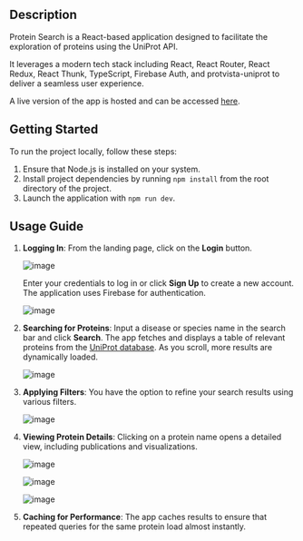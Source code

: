 ## Description
Protein Search is a React-based application designed to facilitate the exploration of proteins using the UniProt API.

It leverages a modern tech stack including React, React Router, React Redux, React Thunk, TypeScript, Firebase Auth, and protvista-uniprot to deliver a seamless user experience.

A live version of the app is hosted and can be accessed [here](https://kserditov.github.io/).

## Getting Started
To run the project locally, follow these steps:

1. Ensure that Node.js is installed on your system.
2. Install project dependencies by running `npm install` from the root directory of the project.
3. Launch the application with `npm run dev`.

## Usage Guide

1. **Logging In**: From the landing page, click on the **Login** button.
   
    ![image](https://github.com/KSerditov/ProteinSearch/assets/3009597/b25ec475-791a-497c-afd1-7af2a9a271eb)

    Enter your credentials to log in or click **Sign Up** to create a new account. The application uses Firebase for authentication.

    ![image](https://github.com/KSerditov/ProteinSearch/assets/3009597/ab7548b9-d16b-4fde-a599-8eea9ff6b79e)

2. **Searching for Proteins**: Input a disease or species name in the search bar and click **Search**. The app fetches and displays a table of relevant proteins from the [UniProt database](https://www.uniprot.org/). As you scroll, more results are dynamically loaded.

    ![image](https://github.com/KSerditov/ProteinSearch/assets/3009597/53231d9d-cfcc-4425-a41e-b266f61167f7)

3. **Applying Filters**: You have the option to refine your search results using various filters.
   
    ![image](https://github.com/KSerditov/ProteinSearch/assets/3009597/ab9c990b-7c0b-4b6f-9a23-c93ba824d081)

4. **Viewing Protein Details**: Clicking on a protein name opens a detailed view, including publications and visualizations.

   ![image](https://github.com/KSerditov/ProteinSearch/assets/3009597/ef8d6a35-3540-4e2b-ab17-0640cee73b30)

   ![image](https://github.com/KSerditov/ProteinSearch/assets/3009597/6f5ed56a-1085-463e-94b5-7c57951405ff)

   ![image](https://github.com/KSerditov/ProteinSearch/assets/3009597/eff06663-0a6c-45dc-bfe0-e007fbfcca83)

5. **Caching for Performance**: The app caches results to ensure that repeated queries for the same protein load almost instantly.
